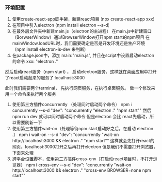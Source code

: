 ### 环境配置
1. 使用create-react-app脚手架，新建react项目 (npx create-react-app xxx)
2. 在项目中引入electron (npm install electron --s-d)
3. 在最外层文件夹中新建main.js（electron的主进程）
    在main.js中新建窗口 （BorwserWindow）通过BrowserWindow打开npm start的npm项目
    在mainWindow.loadURL时，我们需要确定是否是开发环境还是生产环境 （npm install electron-is-dev 来判断)
4. 在package.json中，添加 main:"main.js", 并且在script中设置启动electron的命令 xxx: "electron ."

然后启动react服务（npm start) ， 启动electron服务，这样就在桌面应用中打开了react启动起来的服务了:localhost:3000

此时我们需要两个terminal， 先执行网页服务，在执行桌面服务。 做一个修改来用一个命令来执行两个服务
1. 使用第三方插件concurrently （处理同时启动两个命令）
npm i concurrently --s-d
"dev": "concurrently \"electron .\" \"npm start\""
然后npm run dev 就可以同时启动两个命令
但是electron 会比 react先启动，所以需要刷新一下
2. 使用第三方插件wait-on（处理等待npm start启动好之后，在启动 electron .）
npm i wait-on --s-d
"dev": "concurrently \"wait-on http://localhost:3000 && electron .\" \"npm start\""
这样就会先打开react的网页，localhost:3000打开之后再打开electron
但是我们不需要打开浏览器，下面来处理
3. 跨平台设置脚本，使用第三方插件cross-env（在启动react项目时，不打开浏览器）
npm i cross-env --s-d
 "dev": "concurrently \"wait-on http://localhost:3000 && electron .\" \"cross-env BROWSER=none npm start\""